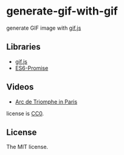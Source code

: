 # generate-gif-with-gif

generate GIF image with [gif.js](http://jnordberg.github.io/gif.js/)

## Libraries

- [gif.js](http://jnordberg.github.io/gif.js/)
- [ES6-Promise](https://github.com/stefanpenner/es6-promise)

## Videos

- [Arc de Triomphe in Paris](https://videos.pexels.com/videos/arc-de-triomphe-in-paris-470)

license is [CC0](https://creativecommons.org/publicdomain/zero/1.0/).

## License

The MIT license.
